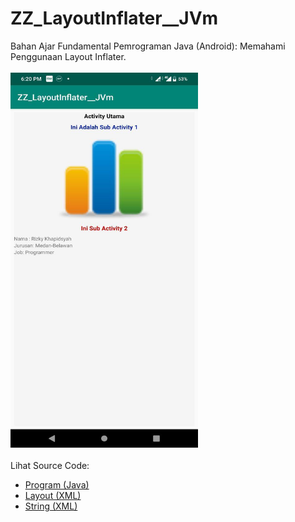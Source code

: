 # ZZ_LayoutInflater__JVm
Bahan Ajar Fundamental Pemrograman Java (Android): Memahami Penggunaan Layout Inflater.<br><br>
<img src="https://github.com/RizkyKhapidsyah/ZZ_LayoutInflater__JVm/blob/master/app/rslts/002.jpg" height=600px width=300px><br><br>
Lihat Source Code:<br>
- <a href="https://github.com/RizkyKhapidsyah/ZZ_LayoutInflater__JVm/tree/master/app/src/main/java/com/rk/li">Program (Java)</a><br>
- <a href="https://github.com/RizkyKhapidsyah/ZZ_LayoutInflater__JVm/tree/master/app/src/main/res/layout">Layout (XML)</a><br>
- <a href="https://github.com/RizkyKhapidsyah/ZZ_LayoutInflater__JVm/blob/master/app/src/main/res/values/strings.xml">String (XML)</a>
